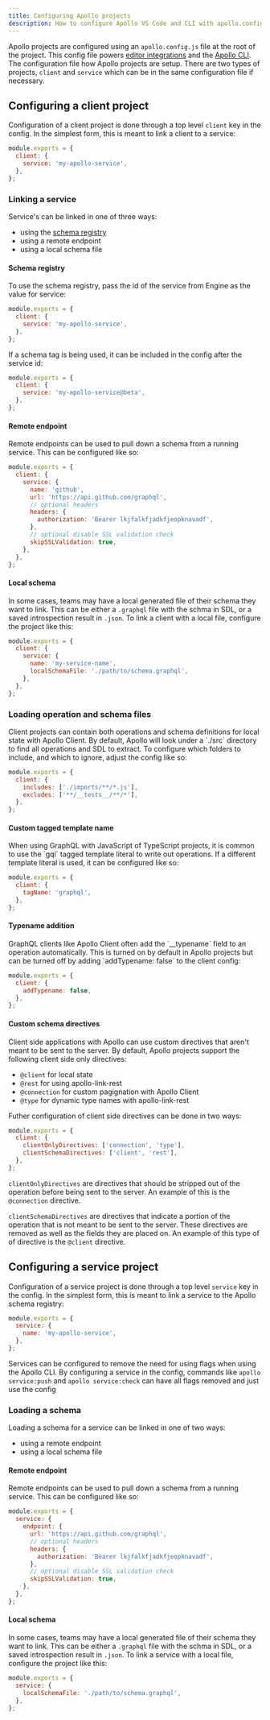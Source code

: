 ```yaml
---
title: Configuring Apollo projects
description: How to configure Apollo VS Code and CLI with apollo.config.js
---
```


Apollo projects are configured using an `apollo.config.js` file at the root of the project. This config file powers [editor integrations](../platform/editor-plugins.html) and the [Apollo CLI](https://www.npmjs.com/package/apollo). The configuration file how Apollo projects are setup. There are two types of projects, `client` and `service` which can be in the same configuration file if necessary.

<h2 id="client-config">Configuring a client project</h2>

Configuration of a client project is done through a top level `client` key in the config. In the simplest form, this is meant to link a client to a service:

```js
module.exports = {
  client: {
    service: 'my-apollo-service',
  },
};
```

<h3 id="client-to-service">Linking a service</h3>
Service's can be linked in one of three ways:

* using the [schema registry](../platform/schema-registry.html)
* using a remote endpoint
* using a local schema file

<h4 id="client-schema-registry">Schema registry</h4>
To use the schema registry, pass the id of the service from Engine as the value for service:

```js
module.exports = {
  client: {
    service: 'my-apollo-service',
  },
};
```

If a schema tag is being used, it can be included in the config after the service id:

```js
module.exports = {
  client: {
    service: 'my-apollo-service@beta',
  },
};
```

<h4 id="client-remote-endpoint">Remote endpoint</h4>

Remote endpoints can be used to pull down a schema from a running service. This can be configured like so:

```js
module.exports = {
  client: {
    service: {
      name: 'github',
      url: 'https://api.github.com/graphql',
      // optional headers
      headers: {
        authorization: 'Bearer lkjfalkfjadkfjeopknavadf',
      },
      // optional disable SSL validation check
      skipSSLValidation: true,
    },
  },
};
```

<h4 id="client-local-file">Local schema</h4>

In some cases, teams may have a local generated file of their schema they want to link. This can be either a `.graphql` file with the schma in SDL, or a saved introspection result in `.json`. To link a client with a local file, configure the project like this:

```js
module.exports = {
  client: {
    service: {
      name: 'my-service-name',
      localSchemaFile: './path/to/schema.graphql',
    },
  },
};
```

<h3 id="loading-files">Loading operation and schema files</h3>
Client projects can contain both operations and schema definitions for local state with Apollo Client. By default, Apollo will look under a `./src` directory to find all operations and SDL to extract. To configure which folders to include, and which to ignore, adjust the config like so:

```js
module.exports = {
  client: {
    includes: ['./imports/**/*.js'],
    excludes: ['**/__tests__/**/*'],
  },
};
```

<h4>Custom tagged template name</h4>
When using GraphQL with JavaScript of TypeScript projects, it is common to use the `gql` tagged template literal to write out operations. If a different template literal is used, it can be configured like so:

```js
module.exports = {
  client: {
    tagName: 'graphql',
  },
};
```

<h4>Typename addition</h4>
GraphQL clients like Apollo Client often add the `__typename` field to an operation automatically. This is turned on by default in Apollo projects but can be turned off by adding `addTypename: false` to the client config:

```js
module.exports = {
  client: {
    addTypename: false,
  },
};
```

<h4>Custom schema directives</h4>
Client side applications with Apollo can use custom directives that aren't meant to be sent to the server. By default, Apollo projects support the following client side only directives:

* `@client` for local state
* `@rest` for using apollo-link-rest
* `@connection` for custom pagignation with Apollo Client
* `@type` for dynamic type names with apollo-link-rest

Futher configuration of client side directives can be done in two ways:

```js
module.exports = {
  client: {
    clientOnlyDirectives: ['connection', 'type'],
    clientSchemaDirectives: ['client', 'rest'],
  },
};
```

`clientOnlyDirectives` are directives that should be stripped out of the operation before being sent to the server. An example of this is the `@connection` directive.

`clientSchemaDirectives` are directives that indicate a portion of the operation that is not meant to be sent to the server. These directives are removed as well as the fields they are placed on. An example of this type of of directive is the `@client` directive.

<h2 id="service-config">Configuring a service project</h2>

Configuration of a service project is done through a top level `service` key in the config. In the simplest form, this is meant to link a service to the Apollo schema registry:

```js
module.exports = {
  service: {
    name: 'my-apollo-service',
  },
};
```

Services can be configured to remove the need for using flags when using the Apollo CLI. By configuring a service in the config, commands like `apollo service:push` and `apollo service:check` can have all flags removed and just use the config

<h3 id="service-schema">Loading a schema</h3>
Loading a schema for a service can be linked in one of two ways:

* using a remote endpoint
* using a local schema file

<h4 id="service-remote-endpoint">Remote endpoint</h4>

Remote endpoints can be used to pull down a schema from a running service. This can be configured like so:

```js
module.exports = {
  service: {
    endpoint: {
      url: 'https://api.github.com/graphql',
      // optional headers
      headers: {
        authorization: 'Bearer lkjfalkfjadkfjeopknavadf',
      },
      // optional disable SSL validation check
      skipSSLValidation: true,
    },
  },
};
```

<h4 id="service-local-file">Local schema</h4>

In some cases, teams may have a local generated file of their schema they want to link. This can be either a `.graphql` file with the schma in SDL, or a saved introspection result in `.json`. To link a service with a local file, configure the project like this:

```js
module.exports = {
  service: {
    localSchemaFile: './path/to/schema.graphql',
  },
};
```
